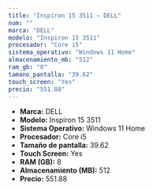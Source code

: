 ```yaml
---
title: "Inspiron 15 3511 — DELL"
num: ""
marca: "DELL"
modelo: "Inspiron 15 3511"
procesador: "Core i5"
sistema_operativo: "Windows 11 Home"
almacenamiento_mb: "512"
ram_gb: "8"
tamano_pantalla: "39.62"
touch_screen: "Yes"
precio: "551.88"
---
```

<ul>
<li><strong>Marca:</strong> DELL</li>
<li><strong>Modelo:</strong> Inspiron 15 3511</li>
<li><strong>Sistema Operativo:</strong> Windows 11 Home</li>
<li><strong>Procesador:</strong> Core i5 </li>
<li><strong>Tamaño de pantalla:</strong> 39.62</li>
<li><strong>Touch Screen:</strong> Yes</li>
<li><strong>RAM (GB):</strong> 8</li>
<li><strong>Almacenamiento (MB):</strong> 512</li>
<li><strong>Precio:</strong> 551.88</li>
</ul>